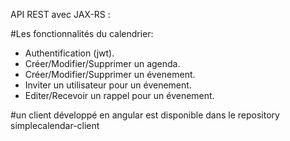 API REST avec JAX-RS : 

#Les fonctionnalités du calendrier: 
 - Authentification (jwt).
 - Créer/Modifier/Supprimer un agenda.
 - Créer/Modifier/Supprimer un évenement.
 - Inviter un utilisateur pour un évenement.
 - Editer/Recevoir un rappel pour un évenement.

#un client développé en angular est disponible dans le repository simplecalendar-client
